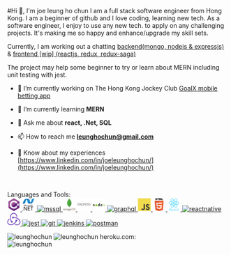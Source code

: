 <!--
 * @Author: joe leung
 * @Date: 2021-07-05 11:09:57
 * @LastEditTime: 2021-07-05 15:06:56
 * @LastEditors: Please set LastEditors
 * @Description: to make a personal github profile myself
 * @FilePath: /leunghochun/readme.md
-->
#Hi 👋, I'm joe leung ho chun
I am a full stack software engineer from Hong Kong. I am a beginner of github and I love coding, learning new tech. As a software engineer, I enjoy to use any new tech. to apply on any challenging projects. It's making me so happy and enhance/upgrade my skill sets.

Currently, I am working out a chatting [backend(mongo, nodejs & expressjs)](https://github.com/leunghochun/bubblesapi.git) & [frontend [wip] (reactjs, redux, redux-saga)](https://github.com/leunghochun/bubble_chats.git)

The project may help some beginner to try or learn about MERN including unit testing with jest.

- 🔭 I’m currently working on The Hong Kong Jockey Club [GoalX mobile betting app](https://m.hkjc.com/en/betting-apps-and-website.html#goalx)

- 🌱 I’m currently learning **MERN**

- 💬 Ask me about **react, .Net, SQL**

- 📫 How to reach me **leunghochun@gmail.com**

- 📄 Know about my experiences [https://www.linkedin.com/in/joeleunghochun/](https://www.linkedin.com/in/joeleunghochun/)


<div style="display:flex">
<p align="left">
    <br/>
    Languages and Tools:
    <br/>
	<a href="https://www.w3schools.com/cs/" target="_blank"> <img src="https://raw.githubusercontent.com/devicons/devicon/master/icons/csharp/csharp-original.svg" alt="csharp" width="30" height="30" /> </a>
	<a href="https://dotnet.microsoft.com/" target="_blank"> <img src="https://raw.githubusercontent.com/devicons/devicon/master/icons/dot-net/dot-net-original-wordmark.svg" alt="dotnet" width="30" height="30" /> </a>
	<a href="https://www.microsoft.com/en-us/sql-server" target="_blank"> <img src="https://www.svgrepo.com/show/303229/microsoft-sql-server-logo.svg" alt="mssql" width="30" height="30" /> </a>
	<a href="https://www.mongodb.com/" target="_blank"> <img src="https://raw.githubusercontent.com/devicons/devicon/master/icons/mongodb/mongodb-original-wordmark.svg" alt="mongodb" width="30" height="30" /> </a>
	<a href="https://expressjs.com" target="_blank"> <img src="https://raw.githubusercontent.com/devicons/devicon/master/icons/express/express-original-wordmark.svg" alt="express" width="30" height="30" /> </a>
	<a href="https://nodejs.org" target="_blank"> <img src="https://raw.githubusercontent.com/devicons/devicon/master/icons/nodejs/nodejs-original-wordmark.svg" alt="nodejs" width="30" height="30" /> </a>
	<a href="https://graphql.org" target="_blank"> <img src="https://www.vectorlogo.zone/logos/graphql/graphql-icon.svg" alt="graphql" width="30" height="30" /> </a>
    <a href="https://developer.mozilla.org/en-US/docs/Web/JavaScript" target="_blank"> <img src="https://raw.githubusercontent.com/devicons/devicon/master/icons/javascript/javascript-original.svg" alt="javascript" width="30" height="30" /> </a>
	<a href="https://www.w3.org/html/" target="_blank"> <img src="https://raw.githubusercontent.com/devicons/devicon/master/icons/html5/html5-original-wordmark.svg" alt="html5" width="30" height="30" /> </a>
	<a href="https://reactjs.org/" target="_blank"> <img src="https://raw.githubusercontent.com/devicons/devicon/master/icons/react/react-original-wordmark.svg" alt="react" width="30" height="30" /> </a>
	<a href="https://reactnative.dev/" target="_blank"> <img src="https://reactnative.dev/img/header_logo.svg" alt="reactnative" width="30" height="30" /> </a>
	<a href="https://redux.js.org" target="_blank"> <img src="https://raw.githubusercontent.com/devicons/devicon/master/icons/redux/redux-original.svg" alt="redux" width="30" height="30" /> </a>
	<a href="https://jestjs.io" target="_blank"> <img src="https://www.vectorlogo.zone/logos/jestjsio/jestjsio-icon.svg" alt="jest" width="30" height="30" /> </a>
	<a href="https://git-scm.com/" target="_blank"> <img src="https://www.vectorlogo.zone/logos/git-scm/git-scm-icon.svg" alt="git" width="30" height="30" /> </a>
    <a href="https://www.jenkins.io" target="_blank"> <img src="https://www.vectorlogo.zone/logos/jenkins/jenkins-icon.svg" alt="jenkins" width="30" height="30"/> </a>
	<a href="https://postman.com" target="_blank"> <img src="https://www.vectorlogo.zone/logos/getpostman/getpostman-icon.svg" alt="postman" width="30" height="30" /> </a>
    <br/>
</p>
</div>
<img style="width:40vw" src="https://github-readme-stats.vercel.app/api/top-langs?username=leunghochun&show_icons=true&locale=en&layout=compact" alt="leunghochun" />
<img style="width:40vw" src="https://github-readme-stats.vercel.app/api?username=leunghochun&show_icons=true&locale=en" alt="leunghochun" />
heroku.com:
<br/>
<img style="width:40vw" src="https://github-readme-streak-stats.herokuapp.com/?user=leunghochun&" alt="leunghochun" />
